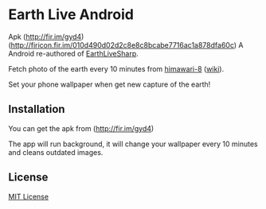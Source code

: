 Earth Live Android
=======
Apk (http://fir.im/gyd4)
(http://firicon.fir.im/010d490d02d2c8e8c8bcabe7716ac1a878dfa60c)
A Android re-authored of [EarthLiveSharp](https://github.com/bitdust/EarthLiveSharp).

Fetch photo of the earth every 10 minutes from [himawari-8](http://himawari8.nict.go.jp/) ([wiki](https://en.wikipedia.org/wiki/Himawari_8)).

Set your phone wallpaper when get new capture of the earth!

## Installation

You can get the apk from (http://fir.im/gyd4)

The app will run background, it will change your wallpaper every 10 minutes and cleans outdated images.

## License

[MIT License](LICENSE)
